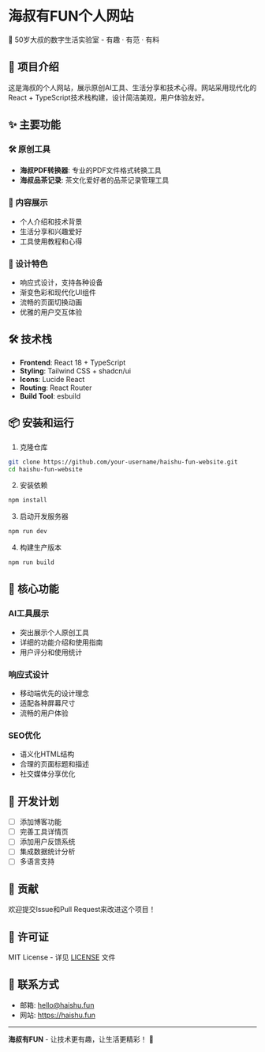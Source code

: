 # 海叔有FUN个人网站

🌊 50岁大叔的数字生活实验室 - 有趣 · 有范 · 有料

## 🚀 项目介绍

这是海叔的个人网站，展示原创AI工具、生活分享和技术心得。网站采用现代化的React + TypeScript技术栈构建，设计简洁美观，用户体验友好。

## ✨ 主要功能

### 🛠️ 原创工具
- **海叔PDF转换器**: 专业的PDF文件格式转换工具
- **海叔品茶记录**: 茶文化爱好者的品茶记录管理工具

### 📝 内容展示
- 个人介绍和技术背景
- 生活分享和兴趣爱好
- 工具使用教程和心得

### 🎨 设计特色
- 响应式设计，支持各种设备
- 渐变色彩和现代化UI组件
- 流畅的页面切换动画
- 优雅的用户交互体验

## 🛠️ 技术栈

- **Frontend**: React 18 + TypeScript
- **Styling**: Tailwind CSS + shadcn/ui
- **Icons**: Lucide React
- **Routing**: React Router
- **Build Tool**: esbuild

## 📦 安装和运行

1. 克隆仓库
```bash
git clone https://github.com/your-username/haishu-fun-website.git
cd haishu-fun-website
```

2. 安装依赖
```bash
npm install
```

3. 启动开发服务器
```bash
npm run dev
```

4. 构建生产版本
```bash
npm run build
```

## 🌟 核心功能

### AI工具展示
- 突出展示个人原创工具
- 详细的功能介绍和使用指南
- 用户评分和使用统计

### 响应式设计
- 移动端优先的设计理念
- 适配各种屏幕尺寸
- 流畅的用户体验

### SEO优化
- 语义化HTML结构
- 合理的页面标题和描述
- 社交媒体分享优化

## 📝 开发计划

- [ ] 添加博客功能
- [ ] 完善工具详情页
- [ ] 添加用户反馈系统
- [ ] 集成数据统计分析
- [ ] 多语言支持

## 🤝 贡献

欢迎提交Issue和Pull Request来改进这个项目！

## 📄 许可证

MIT License - 详见 [LICENSE](LICENSE) 文件

## 📧 联系方式

- 邮箱: hello@haishu.fun
- 网站: https://haishu.fun

---

**海叔有FUN** - 让技术更有趣，让生活更精彩！ 🌟